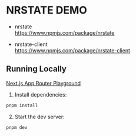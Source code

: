 # NRSTATE DEMO

- nrstate  
https://www.npmjs.com/package/nrstate

- nrstate-client  
https://www.npmjs.com/package/nrstate-client


## Running Locally

[Next.js App Router Playground](https://github.com/vercel/app-playground)


1. Install dependencies:

```sh
pnpm install
```

2. Start the dev server:

```sh
pnpm dev
```
